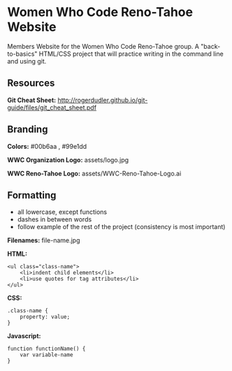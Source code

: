Women Who Code Reno-Tahoe Website
===================

Members Website for the Women Who Code Reno-Tahoe group. A "back-to-basics" HTML/CSS project that will practice writing in the command line and using git.

Resources
---------

**Git Cheat Sheet:** http://rogerdudler.github.io/git-guide/files/git_cheat_sheet.pdf

Branding
--------

**Colors:**
  #00b6aa , 
  #99e1dd

**WWC Organization Logo:** assets/logo.jpg

**WWC Reno-Tahoe Logo:** assets/WWC-Reno-Tahoe-Logo.ai

Formatting
----------

- all lowercase, except functions
- dashes in between words
- follow example of the rest of the project (consistency is most important)

**Filenames:** file-name.jpg

**HTML:**

	<ul class="class-name">
		<li>indent child elements</li>
		<li>use quotes for tag attributes</li>
	</ul>

**CSS:**

	.class-name {
		property: value;
	}

**Javascript:** 

	function functionName() {
		var variable-name
	}

